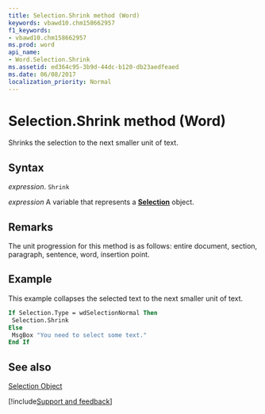 ```yaml
---
title: Selection.Shrink method (Word)
keywords: vbawd10.chm158662957
f1_keywords:
- vbawd10.chm158662957
ms.prod: word
api_name:
- Word.Selection.Shrink
ms.assetid: ed364c95-3b9d-44dc-b120-db23aedfeaed
ms.date: 06/08/2017
localization_priority: Normal
---
```



# Selection.Shrink method (Word)

Shrinks the selection to the next smaller unit of text.


## Syntax

_expression_. `Shrink`

_expression_ A variable that represents a **[Selection](Word.Selection.md)** object.


## Remarks

The unit progression for this method is as follows: entire document, section, paragraph, sentence, word, insertion point.


## Example

This example collapses the selected text to the next smaller unit of text.


```vb
If Selection.Type = wdSelectionNormal Then 
 Selection.Shrink 
Else 
 MsgBox "You need to select some text." 
End If
```


## See also


[Selection Object](Word.Selection.md)

[!include[Support and feedback](~/includes/feedback-boilerplate.md)]